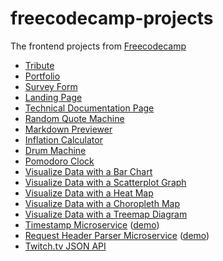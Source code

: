 # freecodecamp-projects

The frontend projects from [Freecodecamp](https://www.freecodecamp.org)

- [Tribute](https://raw.githack.com/paulcarroty/freecodecamp-projects/master/tribute/index.html)
- [Portfolio](https://raw.githack.com/paulcarroty/freecodecamp-projects/master/portfolio/index.html)
- [Survey Form](https://raw.githack.com/paulcarroty/freecodecamp-projects/master/survey-form/index.html)
- [Landing Page](https://raw.githack.com/paulcarroty/freecodecamp-projects/master/landing-page/index.html)
- [Technical Documentation Page](https://raw.githack.com/paulcarroty/freecodecamp-projects/master/technical-documentation-page/index.html)
- [Random Quote Machine](https://rawcdn.githack.com/paulcarroty/freecodecamp-projects/46d42001d12ccba336e3df094778d6f74da249ad/random-quote-machine/index.html)
- [Markdown Previewer](https://raw.githack.com/paulcarroty/freecodecamp-projects/master/markdown-previewer/index.html)
- [Inflation Calculator](https://raw.githack.com/paulcarroty/freecodecamp-projects/master/calculator/index.html)
- [Drum Machine](https://raw.githack.com/paulcarroty/freecodecamp-projects/master/drum-machine/index.html)
- [Pomodoro Clock](https://raw.githack.com/paulcarroty/freecodecamp-projects/master/pomodoro/index.html)
- [Visualize Data with a Bar Chart](https://raw.githack.com/paulcarroty/freecodecamp-projects/master/visualize-data-with-a-/index.html)
- [Visualize Data with a Scatterplot Graph](https://raw.githack.com/paulcarroty/freecodecamp-projects/master/visualize-data-with-a-scatterplot-graph/index.html)
- [Visualize Data with a Heat Map](https://raw.githack.com/paulcarroty/freecodecamp-projects/master/visualize-data-with-a-heat-map/index.html)
- [Visualize Data with a Choropleth Map](https://raw.githack.com/paulcarroty/freecodecamp-projects/master/visualize-data-with-a-choropleth-map/index.html)
- [Visualize Data with a Treemap Diagram](https://raw.githack.com/paulcarroty/freecodecamp-projects/master/visualize-data-with-a-treemap-diagram/index.html)
- [Timestamp Microservice](https://github.com/paulcarroty/freecodecamp-projects/blob/master/timestamp-microservice/README.md) ([demo](https://timestamp-microserv1ce.glitch.me/))
- [Request Header Parser Microservice](https://github.com/paulcarroty/freecodecamp-projects/blob/master/request-header-parser-microservice/README.md) ([demo](https://request-header-parser-microserv1ce.glitch.me/))
- [Twitch.tv JSON API](https://)
